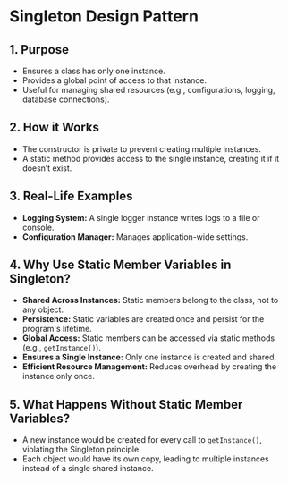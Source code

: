 # Singleton Design Pattern

## 1. Purpose

- Ensures a class has only one instance.
- Provides a global point of access to that instance.
- Useful for managing shared resources (e.g., configurations, logging, database connections).

## 2. How it Works

- The constructor is private to prevent creating multiple instances.
- A static method provides access to the single instance, creating it if it doesn’t exist.

## 3. Real-Life Examples

- **Logging System:** A single logger instance writes logs to a file or console.
- **Configuration Manager:** Manages application-wide settings.

## 4. Why Use Static Member Variables in Singleton?

- **Shared Across Instances:** Static members belong to the class, not to any object.
- **Persistence:** Static variables are created once and persist for the program's lifetime.
- **Global Access:** Static members can be accessed via static methods (e.g., `getInstance()`).
- **Ensures a Single Instance:** Only one instance is created and shared.
- **Efficient Resource Management:** Reduces overhead by creating the instance only once.

## 5. What Happens Without Static Member Variables?

- A new instance would be created for every call to `getInstance()`, violating the Singleton principle.
- Each object would have its own copy, leading to multiple instances instead of a single shared instance.